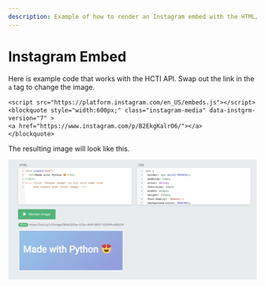 ```yaml
---
description: Example of how to render an Instagram embed with the HTML/CSS to Image API
---
```


# Instagram Embed

Here is example code that works with the HCTI API. Swap out the link in the `a` tag to change the image.

```markup
<script src="https://platform.instagram.com/en_US/embeds.js"></script>
<blockquote style="width:600px;" class="instagram-media" data-instgrm-version="7" >
<a href="https://www.instagram.com/p/B2EkgKalrO6/"></a> 
</blockquote>
```

The resulting image will look like this.

![](../.gitbook/assets/image%20%2818%29.png)

